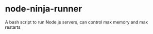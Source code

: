 node-ninja-runner
=================

A bash script to run Node.js servers, can control max memory and max restarts